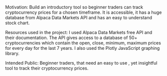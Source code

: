 Motivation: Build an introductory tool so beginner traders can track cryptocurrency prices for a chosen timeframe. It is accessible, it has a huge database from Alpaca Data Markets API and has an easy to understand stock chart. 

Resources used in the project: I used Alpaca Data Markets free API and their documentation. The API gives access to a database of 50+ cryptocurrencies which contain the open, close, minimum, maximum prices for every day for the last 7 years. I also used the Plotly JavaScript graphing library.

Intended Public: Beginner traders, that need an easy to use , yet insightful tool to track their cryptocurrency prices.




